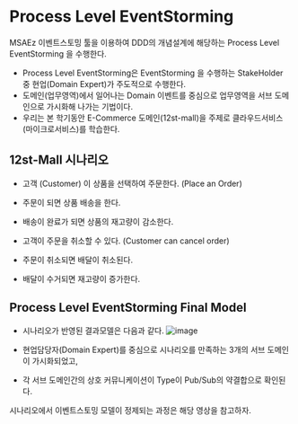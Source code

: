 # Process Level EventStorming

MSAEz 이벤트스토밍 툴을 이용하여 DDD의 개념설계에 해당하는 Process Level EventStorming 을 수행한다.

- Process Level EventStorming은 EventStorming 을 수행하는 StakeHolder 중 현업(Domain Expert)가 주도적으로 수행한다. 
- 도메인(업무영역)에서 일어나는 Domain 이벤트를 중심으로 업무영역을 서브 도메인으로 가시화해 나가는 기법이다.
- 우리는 본 학기동안 E-Commerce 도메인(12st-mall)을 주제로 클라우드서비스(마이크로서비스)를 학습한다. 

## 12st-Mall 시나리오 
- 고객 (Customer) 이 상품을 선택하여 주문한다. (Place an Order)
- 주문이 되면 상품 배송을 한다.
- 배송이 완료가 되면 상품의 재고량이 감소한다.

- 고객이 주문을 취소할 수 있다. (Customer can cancel order)
- 주문이 취소되면 배달이 취소된다.
- 배달이 수거되면 재고량이 증가한다.

## Process Level EventStorming Final Model 
- 시나리오가 반영된 결과모델은 다음과 같다.
![image](https://user-images.githubusercontent.com/35618409/187015214-90018c5a-80f8-47cd-9aaa-4030ff098873.png)

- 현업담당자(Domain Expert)를 중심으로 시나리오를 만족하는 3개의 서브 도메인이 가시화되었고,
- 각 서브 도메인간의 상호 커뮤니케이션이 Type이 Pub/Sub의 약결합으로 확인된다.

시나리오에서 이벤트스토밍 모델이 정제되는 과정은 해당 영상을 참고하자. 